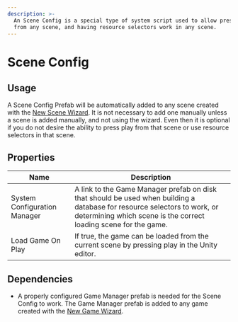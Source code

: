 ```yaml
---
description: >-
  An Scene Config is a special type of system script used to allow pressing play
  from any scene, and having resource selectors work in any scene.
---
```


# Scene Config

## Usage

A Scene Config Prefab will be automatically added to any scene created with the [New Scene Wizard](../wizards/new-scene-wizard.md).  It is not necessary to add one manually unless a scene is added manually, and not using the wizard.  Even then it is optional if you do not desire the ability to press play from that scene or use resource selectors in that scene.

## Properties

| Name                         | Description                                                                                                                                                                                  |
| ---------------------------- | -------------------------------------------------------------------------------------------------------------------------------------------------------------------------------------------- |
| System Configuration Manager | A link to the Game Manager prefab on disk that should be used when building a database for resource selectors to work, or determining which scene is the correct loading scene for the game. |
| Load Game On Play            | If true, the game can be loaded from the current scene by pressing play in the Unity editor.                                                                                                 |

## Dependencies

* A properly configured Game Manager prefab is needed for the Scene Config to work.  The Game Manager prefab is added to any game created with the [New Game Wizard](../wizards/new-game-wizard.md).
